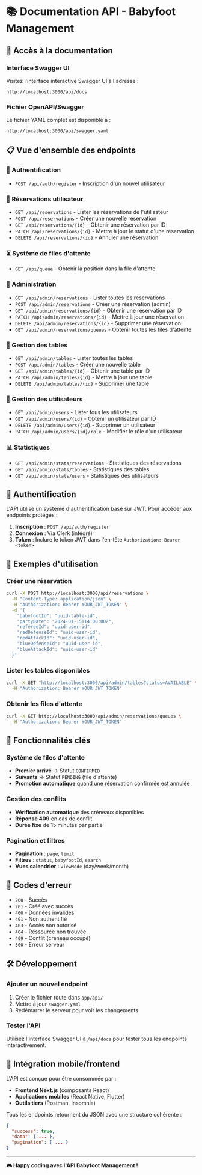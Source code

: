 # 📚 Documentation API - Babyfoot Management

## 🚀 Accès à la documentation

### Interface Swagger UI

Visitez l'interface interactive Swagger UI à l'adresse :

```
http://localhost:3000/api/docs
```

### Fichier OpenAPI/Swagger

Le fichier YAML complet est disponible à :

```
http://localhost:3000/api/swagger.yaml
```

## 📋 Vue d'ensemble des endpoints

### 🔐 Authentification

- `POST /api/auth/register` - Inscription d'un nouvel utilisateur

### 👤 Réservations utilisateur

- `GET /api/reservations` - Lister les réservations de l'utilisateur
- `POST /api/reservations` - Créer une nouvelle réservation
- `GET /api/reservations/{id}` - Obtenir une réservation par ID
- `PATCH /api/reservations/{id}` - Mettre à jour le statut d'une réservation
- `DELETE /api/reservations/{id}` - Annuler une réservation

### ⏳ Système de files d'attente

- `GET /api/queue` - Obtenir la position dans la file d'attente

### 🔧 Administration

- `GET /api/admin/reservations` - Lister toutes les réservations
- `POST /api/admin/reservations` - Créer une réservation (admin)
- `GET /api/admin/reservations/{id}` - Obtenir une réservation par ID
- `PATCH /api/admin/reservations/{id}` - Mettre à jour une réservation
- `DELETE /api/admin/reservations/{id}` - Supprimer une réservation
- `GET /api/admin/reservations/queues` - Obtenir toutes les files d'attente

### 🏓 Gestion des tables

- `GET /api/admin/tables` - Lister toutes les tables
- `POST /api/admin/tables` - Créer une nouvelle table
- `GET /api/admin/tables/{id}` - Obtenir une table par ID
- `PATCH /api/admin/tables/{id}` - Mettre à jour une table
- `DELETE /api/admin/tables/{id}` - Supprimer une table

### 👥 Gestion des utilisateurs

- `GET /api/admin/users` - Lister tous les utilisateurs
- `GET /api/admin/users/{id}` - Obtenir un utilisateur par ID
- `DELETE /api/admin/users/{id}` - Supprimer un utilisateur
- `PATCH /api/admin/users/{id}/role` - Modifier le rôle d'un utilisateur

### 📊 Statistiques

- `GET /api/admin/stats/reservations` - Statistiques des réservations
- `GET /api/admin/stats/tables` - Statistiques des tables
- `GET /api/admin/stats/users` - Statistiques des utilisateurs

## 🔑 Authentification

L'API utilise un système d'authentification basé sur JWT. Pour accéder aux endpoints protégés :

1. **Inscription** : `POST /api/auth/register`
2. **Connexion** : Via Clerk (intégré)
3. **Token** : Inclure le token JWT dans l'en-tête `Authorization: Bearer <token>`

## 📝 Exemples d'utilisation

### Créer une réservation

```bash
curl -X POST http://localhost:3000/api/reservations \
  -H "Content-Type: application/json" \
  -H "Authorization: Bearer YOUR_JWT_TOKEN" \
  -d '{
    "babyfootId": "uuid-table-id",
    "partyDate": "2024-01-15T14:00:00Z",
    "refereeId": "uuid-user-id",
    "redDefenseId": "uuid-user-id",
    "redAttackId": "uuid-user-id",
    "blueDefenseId": "uuid-user-id",
    "blueAttackId": "uuid-user-id"
  }'
```

### Lister les tables disponibles

```bash
curl -X GET "http://localhost:3000/api/admin/tables?status=AVAILABLE" \
  -H "Authorization: Bearer YOUR_JWT_TOKEN"
```

### Obtenir les files d'attente

```bash
curl -X GET http://localhost:3000/api/admin/reservations/queues \
  -H "Authorization: Bearer YOUR_JWT_TOKEN"
```

## 🎯 Fonctionnalités clés

### Système de files d'attente

- **Premier arrivé** → Statut `CONFIRMED`
- **Suivants** → Statut `PENDING` (file d'attente)
- **Promotion automatique** quand une réservation confirmée est annulée

### Gestion des conflits

- **Vérification automatique** des créneaux disponibles
- **Réponse 409** en cas de conflit
- **Durée fixe** de 15 minutes par partie

### Pagination et filtres

- **Pagination** : `page`, `limit`
- **Filtres** : `status`, `babyfootId`, `search`
- **Vues calendrier** : `viewMode` (day/week/month)

## 🚨 Codes d'erreur

- `200` - Succès
- `201` - Créé avec succès
- `400` - Données invalides
- `401` - Non authentifié
- `403` - Accès non autorisé
- `404` - Ressource non trouvée
- `409` - Conflit (créneau occupé)
- `500` - Erreur serveur

## 🛠️ Développement

### Ajouter un nouvel endpoint

1. Créer le fichier route dans `app/api/`
2. Mettre à jour `swagger.yaml`
3. Redémarrer le serveur pour voir les changements

### Tester l'API

Utilisez l'interface Swagger UI à `/api/docs` pour tester tous les endpoints interactivement.

## 📱 Intégration mobile/frontend

L'API est conçue pour être consommée par :

- **Frontend Next.js** (composants React)
- **Applications mobiles** (React Native, Flutter)
- **Outils tiers** (Postman, Insomnia)

Tous les endpoints retournent du JSON avec une structure cohérente :

```json
{
  "success": true,
  "data": { ... },
  "pagination": { ... }
}
```

---

**🎮 Happy coding avec l'API Babyfoot Management !**
